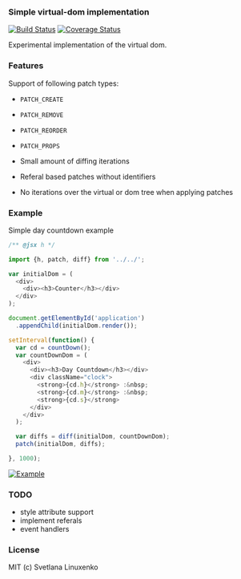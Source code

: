 ### Simple virtual-dom implementation
[![Build Status](https://travis-ci.org/linuxenko/basic-virtual-dom.svg?branch=master)](https://travis-ci.org/linuxenko/basic-virtual-dom) [![Coverage Status](https://coveralls.io/repos/github/linuxenko/basic-virtual-dom/badge.svg?branch=master)](https://coveralls.io/github/linuxenko/basic-virtual-dom?branch=master)

Experimental implementation of the virtual dom.

### Features
  Support of following patch types:

  * `PATCH_CREATE`
  * `PATCH_REMOVE`
  * `PATCH_REORDER`
  * `PATCH_PROPS`

  * Small amount of diffing iterations
  * Referal based patches without identifiers
  * No iterations over the virtual or dom tree when applying patches

### Example

Simple day countdown example 
```javascript
/** @jsx h */

import {h, patch, diff} from '../../';

var initialDom = (
  <div>
    <div><h3>Counter</h3></div>
  </div>
);

document.getElementById('application')
  .appendChild(initialDom.render());

setInterval(function() {
  var cd = countDown();
  var countDownDom = (
    <div>
      <div><h3>Day Countdown</h3></div>
      <div className="clock">
        <strong>{cd.h}</strong> :&nbsp;
        <strong>{cd.m}</strong> :&nbsp;
        <strong>{cd.s}</strong>
      </div>
    </div>
  );

  var diffs = diff(initialDom, countDownDom);
  patch(initialDom, diffs);

}, 1000);
```
[![Example](https://raw.githubusercontent.com/linuxenko/basic-virtual-dom/master/examples/misc/inspect.gif)](https://raw.githubusercontent.com/linuxenko/basic-virtual-dom/master/examples/misc/inspect.gif)

### TODO
  * style attribute support
  * implement referals
  * event handlers

### License
MIT (c) Svetlana Linuxenko
